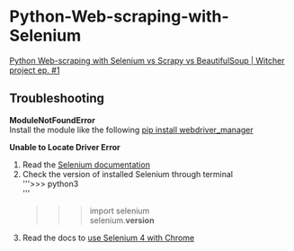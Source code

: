 # Python-Web-scraping-with-Selenium

[Python Web-scraping with Selenium vs Scrapy vs BeautifulSoup | Witcher project ep. #1](https://www.youtube.com/watch?v=RuNolAh_4bU)

## Troubleshooting

**ModuleNotFoundError** <br>
Install the module like the following
[pip install webdriver_manager](https://stackoverflow.com/questions/63421086/modulenotfounderror-no-module-named-webdriver-manager-error-even-after-instal)

**Unable to Locate Driver Error**  <br>
1. Read the [Selenium documentation](https://www.selenium.dev/documentation/webdriver/troubleshooting/errors/driver_location/) <br>
2. Check the version of installed Selenium through terminal <br>
    '''>>> python3 <br>'''
    >>> import selenium <br>
    >>> selenium.__version__ <br>
3. Read the docs to [use Selenium 4 with Chrome](https://pypi.org/project/webdriver-manager/)
